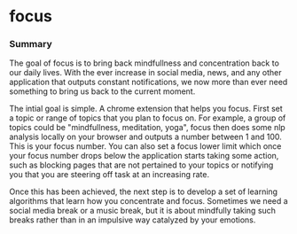 # focus

### Summary 

The goal of focus is to bring back mindfullness and concentration back to our daily lives. With the ever increase in social media, news, and any other application that outputs constant notifications, we now more than ever need something to bring us back to the current moment.

The intial goal is simple. A chrome extension that helps you focus. First set a topic or range of topics that you plan to focus on. For example, a group of topics could be "mindfullness, meditation, yoga", focus then does some nlp analysis locally on your browser and outputs a number between 1 and 100. This is your focus number. You can also set a focus lower limit which once your focus number drops below the application starts taking some action, such as blocking pages that are not pertained to your topics or notifying you that you are steering off task at an increasing rate. 

Once this has been achieved, the next step is to develop a set of learning algorithms that learn how you concentrate and focus. Sometimes we need a social media break or a music break, but it is about mindfully taking such breaks rather than in an impulsive way catalyzed by your emotions.
